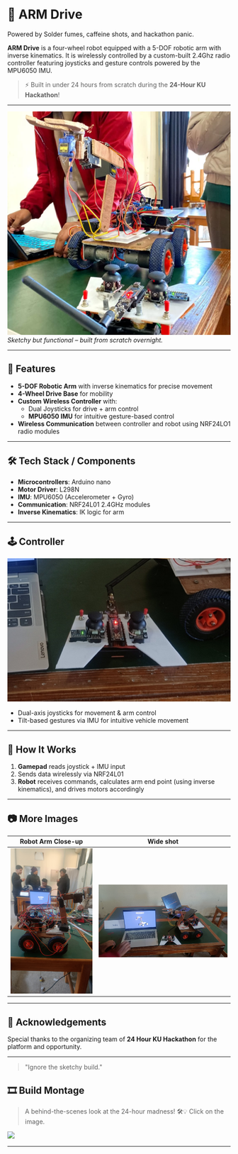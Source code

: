 # 🤖 ARM Drive

Powered by Solder fumes, caffeine shots, and hackathon panic.

**ARM Drive** is a four-wheel robot equipped with a 5-DOF robotic arm with inverse kinematics. It is wirelessly controlled by a custom-built 2.4Ghz radio controller featuring joysticks and gesture controls powered by the MPU6050 IMU.

> ⚡ Built in under 24 hours from scratch during the **24-Hour KU Hackathon**! 



---

![ARM Drive Overview](images/1.jpg)
*Sketchy but functional – built from scratch overnight.*

---

## 🚀 Features

- **5-DOF Robotic Arm** with inverse kinematics for precise movement
- **4-Wheel Drive Base** for mobility
- **Custom Wireless Controller** with:
  - Dual Joysticks for drive + arm control
  - **MPU6050 IMU** for intuitive gesture-based control
- **Wireless Communication** between controller and robot using NRF24LO1 radio modules


---

## 🛠️ Tech Stack / Components

- **Microcontrollers**: Arduino nano
- **Motor Driver**: L298N
- **IMU**: MPU6050 (Accelerometer + Gyro)
- **Communication**: NRF24L01 2.4GHz modules
- **Inverse Kinematics**: IK logic for arm

---

## 🕹️ Controller

![Custom Controller](images/4.jpg)

- Dual-axis joysticks for movement & arm control  
- Tilt-based gestures via IMU for intuitive vehicle movement

---

## 🔧 How It Works

1. **Gamepad** reads joystick + IMU input
2. Sends data wirelessly via NRF24L01
3. **Robot** receives commands, calculates arm end point (using inverse kinematics), and drives motors accordingly

---

## 📷 More Images

| Robot Arm Close-up | Wide shot |
|--------------------|------------------|
| ![Arm](images/2.jpg) | ![Photo](images/3.jpg) |

---


## 🤝 Acknowledgements

Special thanks to the organizing team of **24 Hour KU Hackathon** for the platform and opportunity.

---


> "Ignore the sketchy build."

## 🎞️ Build Montage

> A behind-the-scenes look at the 24-hour madness! 🛠️💡 Click on the image.

<a href="https://www.youtube.com/shorts/N1ZkKimU3vc" target="_blank">
  <img src="https://i.ytimg.com/vi/N1ZkKimU3vc/oardefault.jpg" width="600"/>
</a>


---
